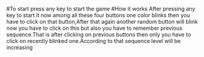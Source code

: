 #To start 
press any key to start the game
#How it works
After pressing any key to start it now among all these four buttons one color blinks then you have to click on that button,After that again another random button will blink now you have to click on this but also you have to remember previous sequence.That is after clicking on previous buttons then only you have to click on recently blinked one.According to that sequence level will be increasing